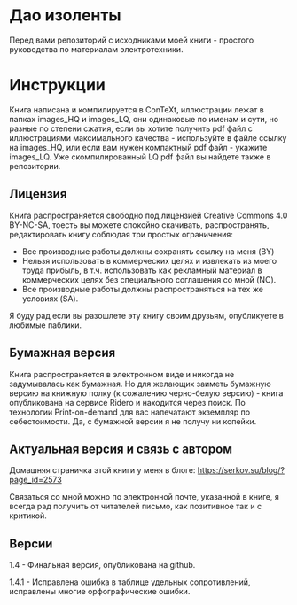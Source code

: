 # Дао изоленты
Перед вами репозиторий с исходниками моей книги - простого руководства по материалам электротехники.

# Инструкции
Книга написана и компилируется в ConTeXt, иллюстрации лежат в папках images_HQ и images_LQ, они одинаковые по именам и сути, но разные по степени сжатия, если вы хотите получить pdf файл с иллюстрациями максимального качества - используйте в файле ссылку на images_HQ, или если вам нужен компактный pdf файл - укажите images_LQ. Уже скомпилированный LQ pdf файл вы найдете также в репозитории.

## Лицензия

Книга распространяется свободно под лицензией Creative Commons 4.0 BY-NC-SA, тоесть вы можете спокойно скачивать, распространять, редактировать книгу соблюдая три простых ограничения:
* Все производные работы должны сохранять ссылку на меня (BY)
* Нельзя использовать в коммерческих целях и извлекать из моего труда прибыль, в т.ч. использовать как рекламный материал в коммерческих целях без специального соглашения со мной (NC).
* Все производные работы должны распространяться на тех же условиях (SA).

Я буду рад если вы разошлете эту книгу своим друзьям, опубликуете в любимые паблики.


## Бумажная версия

Книга распространяется в электронном виде и никогда не задумывалась как бумажная. Но для желающих заиметь бумажную версию на книжную полку (к сожалению черно-белую версию) - книга опубликована на сервисе Ridero и находится через поиск. По технологии Print-on-demand для вас напечатают экземпляр по себестоимости. Да, с бумажной версии я не получу ни копейки.

## Актуальная версия и связь с автором

Домашняя страничка этой книги у меня в блоге: https://serkov.su/blog/?page_id=2573

Связаться со мной можно по электронной почте, указанной в книге, я всегда рад получить от читателей письмо, как позитивное так и с критикой.

## Версии

1.4 - Финальная версия, опубликована на github.

1.4.1 - Исправлена ошибка в таблице удельных сопротивлений, исправлены многие орфографические ошибки.
